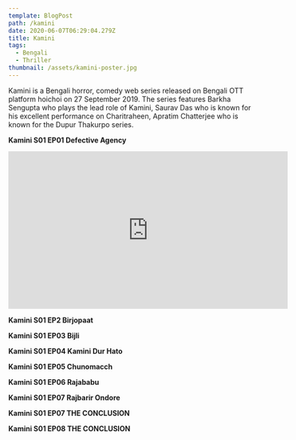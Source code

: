 ```yaml
---
template: BlogPost
path: /kamini
date: 2020-06-07T06:29:04.279Z
title: Kamini
tags:
  - Bengali
  - Thriller
thumbnail: /assets/kamini-poster.jpg
---
```

Kamini is a Bengali horror, comedy web series released on Bengali OTT platform hoichoi on 27 September 2019. The series features Barkha Sengupta who plays the lead role of Kamini, Saurav Das who is known for his excellent performance on Charitraheen, Apratim Chatterjee who is known for the Dupur Thakurpo series.

**Kamini S01 EP01 Defective Agency**

<iframe width="560" height="315" src="https://www.youtube-nocookie.com/embed/CHrdm9M7iUk?rel=0" frameborder="0" allow="accelerometer; autoplay; encrypted-media; gyroscope; picture-in-picture" allowfullscreen></iframe>

**Kamini S01 EP2 Birjopaat**

**Kamini S01 EP03 Bijli**

**Kamini S01 EP04 Kamini Dur Hato**

**Kamini S01 EP05 Chunomacch**

**Kamini S01 EP06 Rajababu**

**Kamini S01 EP07 Rajbarir Ondore**

**Kamini S01 EP07 THE CONCLUSION**

**Kamini S01 EP08 THE CONCLUSION**